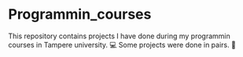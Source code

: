 # Programmin_courses
This repository contains projects I have done during my programmin courses in Tampere university. :computer: 
Some projects were done in pairs. :pray:
